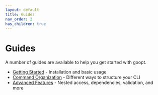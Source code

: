 ```yaml
---
layout: default
title: Guides
nav_order: 2
has_children: true
---
```


# Guides

A number of guides are available to help you get started with goopt.

- [Getting Started](guides/getting-started.md) - Installation and basic usage
- [Command Organization](guides/command-organization.md) - Different ways to structure your CLI
- [Advanced Features](guides/advanced-features.md) - Nested access, dependencies, validation, and more